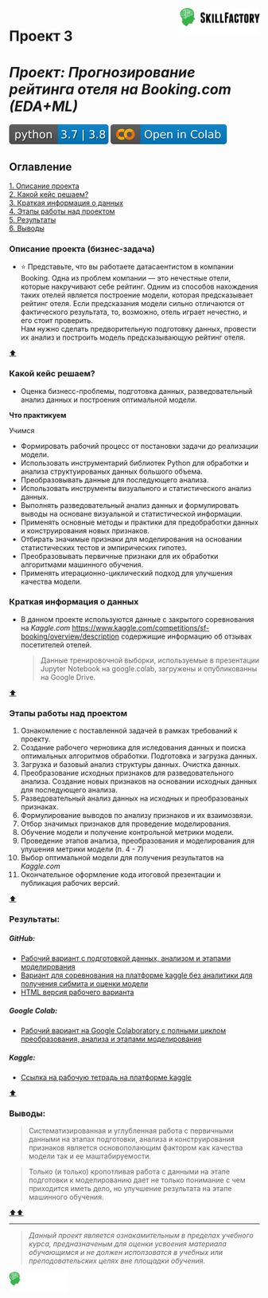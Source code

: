 
<a href="https://skillfactory.ru/">
    <img src="https://raw.githubusercontent.com/dhegl/sf_ds/64c052f95af5d042844ed56f765c2cbb566d1680/main/static/medium.svg" alt="Онлайн-школа SkillFactory" width="160px" align="right" />
</a>

# Проект 3

# *Проект: Прогнозирование рейтинга отеля на Booking.com (EDA+ML)*

![Pithon 3.7 | 3.8](https://raw.githubusercontent.com/dhegl/sf_ds/5b85790c20deade02175e1651ec2a0b580117907/main/static/python_3.7-3.8.svg)
![Colab-notebooks](https://raw.githubusercontent.com/dhegl/sf_ds/main/main/static/colab-badge.svg)

## Оглавление

[1. Описание проекта](#описание-проекта)  
[2. Какой кейс решаем?](#какой-кейс-решаем)  
[3. Краткая информация о данных](#краткая-информация-о-данных)  
[4. Этапы работы над проектом](#этапы-работы-над-проектом)  
[5. Результаты](#результаты)  
[6. Выводы](#выводы)  


### Описание проекта (бизнес-задача)

-  ⭐ Представьте, что вы работаете датасаентистом в компании Booking. Одна из проблем компании — это нечестные отели, которые накручивают себе рейтинг. Одним из способов нахождения таких отелей является построение модели, которая предсказывает рейтинг отеля. Если предсказания модели сильно отличаются от фактического результата, то, возможно, отель играет нечестно, и его стоит проверить.  
Нам нужно сделать предворительную подготовку данных, провести их анализ и построить модель предсказывающую рейтинг отеля.

[:arrow_up:](#оглавление "К оглавлению")  

### Какой кейс решаем?

-  Оценка бизнесс-проблемы, подготовка данных, разведовательный анализ данных и построения оптимальной модели.

**Что практикуем**

Учимся
-  Формировать рабочий процесс от постановки задачи до реализации модели.
-  Использовать инструментарий библиотек Python для обработки и анализа структуированых данных большого объема.
-  Преобразовывать данные для последующего анализа.
-  Использовать инструменты визуального и статистического анализ данных.
-  Выполнять разведовательный анализ данных и формулировать выводы на основане визуальной и статистической информации.
-  Применять основные методы и практики для предобработки данных и конструирования новых признаков.
-  Отбирать значимые признаки для моделирования на основании статистических тестов и эмпирических гипотез.
-  Преобразовывать первичные признаки для их обработки алгоритмами машинного обучения.
-  Применять итерационно-циклический подход для улучшения качества модели.


### Краткая информация о данных
-   В данном проекте используются данные с закрытого соревнования на *Kaggle.com*  https://www.kaggle.com/competitions/sf-booking/overview/description содержищие информацию об отзывах посетителей отелей.

    >Данные тренировочной выборки, используемые в презентации Jupyter Notebook на google.colab, загружены и опубликованны на Google Drive.

[:arrow_up:](#оглавление "К оглавлению")

### Этапы работы над проектом

1.  Ознакомление с поставленной задачей в рамках требований к проекту.
2.  Создание рабочего черновика для иследования данных и поиска оптимальных алгоритмов обработки. Подготовка и загрузка данных.
3.  Загрузка и базовый анализ структуры данных. Очистка данных.
4.  Преобразование исходных признаков для разведовательного анализа. Создание новых признаков на основании исходных данных для последующего анализа.
5.  Разведовательный анализ данных на исходных и преобразованых признаках.
6.  Формулирование выводов по анализу признаков и их взаимозвязи.
7.  Отбор значимых признаков для проведение моделирования.
8.  Обучение модели и получение контрольной метрики модели.
9.  Проведение этапов анализа, преобразования и моделирования для улушения метрики модели (п. 4 - 7)
10.  Выбор оптимальной модели для получения результатов на *Kaggle.com*
11.  Окончательное оформление кода итоговой презентации и публикация рабочих версий.

[:arrow_up:](#оглавление "К оглавлению")


### Результаты:

##### GitHub:

+   [Рабочий вариант с подготовкой данных, анализом и этапами моделирования](sf-booking.eda.ipynb)
+   [Вариант для соревнования на платформе kaggle без аналитики для получения сибмита и оценки модели](sf-booking.kaggle.ipynb)
+   [HTML версия рабочего варианта](view/sf-booking.eda.html)


##### Google Colab:

+   [Рабочий вариант на Google Colaboratory c полными  циклом преобразования, анализа и этапами моделирования](https://colab.research.google.com/drive/1in_kTw4sc9bcuf6jJ3wUF5JCUXhpVO_V)

##### Kaggle:

+   [Ссылка на рабочую тетрадь на платформе kaggle](https://www.kaggle.com/code/dheagledsp/sf-booking-kaggle)



[:arrow_up:](#оглавление "К оглавлению")


### Выводы:

>Систематизированная и углубленная работа с первичными данными на этапах подготовки, анализа и конструирования признаков является основополающим фактором как качества модели так и ее маштабируемости.

>    Только (и только) кропотливая работа с данными на этапе подготовки к моделированию дает не только понимание с чем приходится иметь дело, но улучшение результата на этапе машинного обучения.

[:arrow_up::arrow_up:](#проект-3 "В начало")

---

> *Данный проект является ознакамительным в пределах учебного курса, предназначеным для оценки усвоения материала обучающимся и не должен исползоватся в учебных или преподовательских целях вне площадки обучения.*


<a href="https://skillfactory.ru/courses/data-science">
    <img src="https://raw.githubusercontent.com/dhegl/sf_ds/64c052f95af5d042844ed56f765c2cbb566d1680/main/static/small.svg" alt="Онлайн-школа SkillFactory Курсы по Data Science" width="120px" align="left" >
</a>
